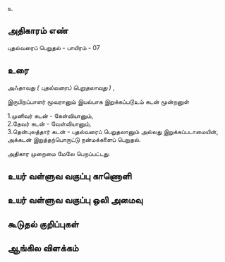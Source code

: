உ


## அதிகாரம் எண்

புதல்வரைப் பெறுதல் - பாயிரம் - 07


## உரை 

அஃதாவது _( புதல்வரைப் பெறுதலாவது )_ ,  

இருபிறப்பாளர் மூவரானும் இயல்பாக இறுக்கப்படூஉம் கடன் மூன்றனுள் 

1.முனிவர் கடன் - கேள்வியானும்,  
2.தேவர் கடன் - வேள்வியானும்,  
3.தென்புலத்தார் கடன் - புதல்வரைப் பெறுதலானும் அல்லது இறுக்கப்படாமையின்,  
அக்கடன் இறுத்தற்பொருட்டு நன்மக்களைப் பெறுதல்.  

அதிகார முறைமை மேலே பெறப்பட்டது.


## உயர் வள்ளுவ வகுப்பு காணொளி


## உயர் வள்ளுவ வகுப்பு ஒலி அமைவு 


## கூடுதல் குறிப்புகள்


## ஆங்கில விளக்கம்
